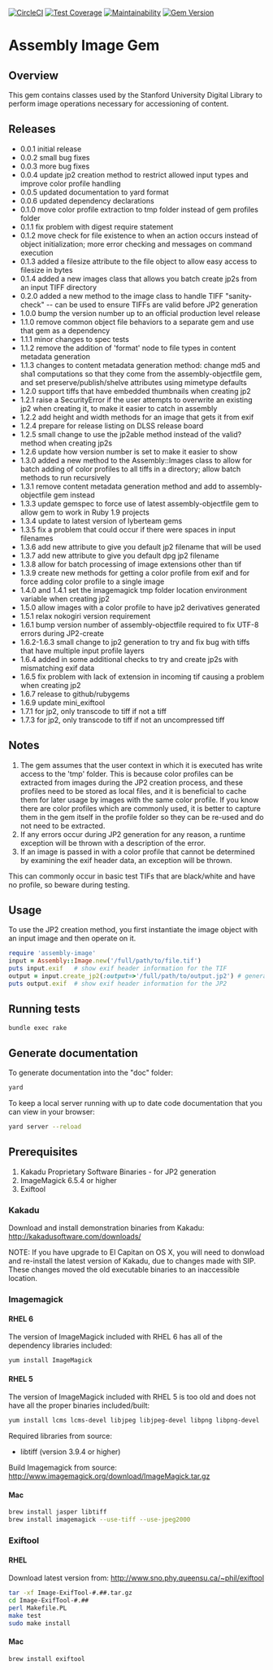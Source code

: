 [![CircleCI](https://circleci.com/gh/sul-dlss/assembly-image/tree/main.svg?style=svg)](https://circleci.com/gh/sul-dlss/assembly-image/tree/main)
[![Test Coverage](https://api.codeclimate.com/v1/badges/5bcd886bed28b1979ac0/test_coverage)](https://codeclimate.com/github/sul-dlss/assembly-image/test_coverage)
[![Maintainability](https://api.codeclimate.com/v1/badges/5bcd886bed28b1979ac0/maintainability)](https://codeclimate.com/github/sul-dlss/assembly-image/maintainability)
[![Gem Version](https://badge.fury.io/rb/assembly-image.svg)](https://badge.fury.io/rb/assembly-image)

# Assembly Image Gem

## Overview
This gem contains classes used by the Stanford University Digital Library to
perform image operations necessary for accessioning of content.

## Releases

* 0.0.1 initial release
* 0.0.2 small bug fixes
* 0.0.3 more bug fixes
* 0.0.4 update jp2 creation method to restrict allowed input types and improve color profile handling
* 0.0.5 updated documentation to yard format
* 0.0.6 updated dependency declarations
* 0.1.0 move color profile extraction to tmp folder instead of gem profiles folder
* 0.1.1 fix problem with digest require statement
* 0.1.2 move check for file existence to when an action occurs instead of object initialization; more error checking and messages on command execution
* 0.1.3 added a filesize attribute to the file object to allow easy access to filesize in bytes
* 0.1.4 added a new images class that allows you batch create jp2s from an input TIFF directory
* 0.2.0 added a new method to the image class to handle TIFF "sanity-check" -- can be used to ensure TIFFs are valid before JP2 generation
* 1.0.0 bump the version number up to an official production level release
* 1.1.0 remove common object file behaviors to a separate gem and use that gem as a dependency
* 1.1.1 minor changes to spec tests
* 1.1.2 remove the addition of 'format' node to file types in content metadata generation
* 1.1.3 changes to content metadata generation method: change md5 and sha1 computations so that they come from the assembly-objectfile gem,
    and set preserve/publish/shelve attributes using mimetype defaults
* 1.2.0 support tiffs that have embedded thumbnails when creating jp2
* 1.2.1 raise a SecurityError if the user attempts to overwrite an existing jp2 when creating it, to make it easier to catch in assembly
* 1.2.2 add height and width methods for an image that gets it from exif
* 1.2.4 prepare for release listing on DLSS release board
* 1.2.5 small change to use the jp2able method instead of the valid? method when creating jp2s
* 1.2.6 update how version number is set to make it easier to show
* 1.3.0 added a new method to the Assembly::Images class to allow for batch adding of color profiles to all tiffs in a directory; allow batch methods to run recursively
* 1.3.1 remove content metadata generation method and add to assembly-objectfile gem instead
* 1.3.3 update gemspec to force use of latest assembly-objectfile gem to allow gem to work in Ruby 1.9 projects
* 1.3.4 update to latest version of lyberteam gems
* 1.3.5 fix a problem that could occur if there were spaces in input filenames
* 1.3.6 add new attribute to give you default jp2 filename that will be used
* 1.3.7 add new attribute to give you default dpg jp2 filename
* 1.3.8 allow for batch processing of image extensions other than tif
* 1.3.9 create new methods for getting a color profile from exif and for force adding color profile to a single image
* 1.4.0 and 1.4.1 set the imagemagick tmp folder location environment variable when creating jp2
* 1.5.0 allow images with a color profile to have jp2 derivatives generated
* 1.5.1 relax nokogiri version requirement
* 1.6.1 bump version number of assembly-objectfile required to fix UTF-8 errors during JP2-create
* 1.6.2-1.6.3 small change to jp2 generation to try and fix bug with tiffs that have multiple input profile layers
* 1.6.4 added in some additional checks to try and create jp2s with mismatching exif data
* 1.6.5 fix problem with lack of extension in incoming tif causing a problem when creating jp2
* 1.6.7 release to github/rubygems
* 1.6.9 update mini_exiftool
* 1.7.1 for jp2, only transcode to tiff if not a tiff
* 1.7.3 for jp2, only transcode to tiff if not an uncompressed tiff

## Notes

1. The gem assumes that the user context in which it is executed has write access to the 'tmp' folder.
This is because color profiles can be extracted from images during the JP2
creation process, and these profiles need to be stored as local files, and it
is beneficial to cache them for later usage by images with the same color profile.
If you know there are color profiles which are commonly used, it is better to
capture them in the gem itself in the profile folder so they can be re-used
and do not need to be extracted.
1. If any errors occur during JP2 generation for any reason, a runtime exception will be thrown with a description of the error.
2. If an image is passed in with a color profile that cannot be determined by examining the exif header data, an exception will be thrown.

This can commonly occur in basic test TIFs that are black/white and have no profile, so beware during testing.

## Usage

To use the JP2 creation method, you first instantiate the image object with an input image and then operate on it.

```ruby
require 'assembly-image'
input = Assembly::Image.new('/full/path/to/file.tif')
puts input.exif   # show exif header information for the TIF
output = input.create_jp2(:output=>'/full/path/to/output.jp2') # generate a new JP2 in the specified location
puts output.exif  # show exif header information for the JP2
```

## Running tests

```bash
bundle exec rake
```

## Generate documentation
To generate documentation into the "doc" folder:

```bash
yard
```

To keep a local server running with up to date code documentation that you can view in your browser:

```bash
yard server --reload
```

## Prerequisites

1. Kakadu Proprietary Software Binaries - for JP2 generation
1. ImageMagick 6.5.4 or higher
1. Exiftool

### Kakadu

Download and install demonstration binaries from Kakadu:
http://kakadusoftware.com/downloads/

NOTE: If you have upgrade to El Capitan on OS X, you will need to donwload and re-install the latest version of Kakadu, due to changes made with SIP.  These changes moved the old executable binaries to an inaccessible location.

### Imagemagick

#### RHEL 6

The version of ImageMagick included with RHEL 6 has all of the dependency libraries included:

```bash
yum install ImageMagick
```
#### RHEL 5

The version of ImageMagick included with RHEL 5 is too old and does not have all the proper binaries included/built:

```bash
yum install lcms lcms-devel libjpeg libjpeg-devel libpng libpng-devel
```
Required libraries from source:
* libtiff (version 3.9.4 or higher)

Build Imagemagick from source:
http://www.imagemagick.org/download/ImageMagick.tar.gz

#### Mac

```bash
brew install jasper libtiff
brew install imagemagick --use-tiff --use-jpeg2000
```

### Exiftool

#### RHEL
Download latest version from: http://www.sno.phy.queensu.ca/~phil/exiftool

```bash
tar -xf Image-ExifTool-#.##.tar.gz
cd Image-ExifTool-#.##
perl Makefile.PL
make test
sudo make install
```

#### Mac
```bash
brew install exiftool
```
